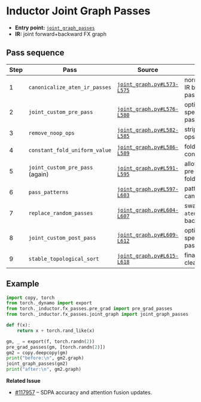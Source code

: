 # Inductor Joint Graph Passes

* **Entry point:** [`joint_graph_passes`](https://github.com/pytorch/pytorch/blob/3f3215be754e8c923c0f7adf5c0356efe074ff5c/torch/_inductor/fx_passes/joint_graph.py#L561-L619)
* **IR:** joint forward+backward FX graph

## Pass sequence
| Step | Pass | Source | Purpose |
|---|---|---|---|
|1|`canonicalize_aten_ir_passes`|[`joint_graph.py#L573-L575`](https://github.com/pytorch/pytorch/blob/3f3215be754e8c923c0f7adf5c0356efe074ff5c/torch/_inductor/fx_passes/joint_graph.py#L573-L575)|normalize ATen IR before other passes|
|2|`joint_custom_pre_pass`|[`joint_graph.py#L576-L580`](https://github.com/pytorch/pytorch/blob/3f3215be754e8c923c0f7adf5c0356efe074ff5c/torch/_inductor/fx_passes/joint_graph.py#L576-L580)|optional user-specified pre-pass|
|3|`remove_noop_ops`|[`joint_graph.py#L582-L585`](https://github.com/pytorch/pytorch/blob/3f3215be754e8c923c0f7adf5c0356efe074ff5c/torch/_inductor/fx_passes/joint_graph.py#L582-L585)|strip view/alias ops|
|4|`constant_fold_uniform_value`|[`joint_graph.py#L586-L589`](https://github.com/pytorch/pytorch/blob/3f3215be754e8c923c0f7adf5c0356efe074ff5c/torch/_inductor/fx_passes/joint_graph.py#L586-L589)|fold uniform constants|
|5|`joint_custom_pre_pass` (again)|[`joint_graph.py#L591-L595`](https://github.com/pytorch/pytorch/blob/3f3215be754e8c923c0f7adf5c0356efe074ff5c/torch/_inductor/fx_passes/joint_graph.py#L591-L595)|allow second pre-pass after folding|
|6|`pass_patterns`|[`joint_graph.py#L597-L603`](https://github.com/pytorch/pytorch/blob/3f3215be754e8c923c0f7adf5c0356efe074ff5c/torch/_inductor/fx_passes/joint_graph.py#L597-L603)|pattern-based canonicalization|
|7|`replace_random_passes`|[`joint_graph.py#L604-L607`](https://github.com/pytorch/pytorch/blob/3f3215be754e8c923c0f7adf5c0356efe074ff5c/torch/_inductor/fx_passes/joint_graph.py#L604-L607)|swap `aten.rand*` for backend RNG|
|8|`joint_custom_post_pass`|[`joint_graph.py#L609-L612`](https://github.com/pytorch/pytorch/blob/3f3215be754e8c923c0f7adf5c0356efe074ff5c/torch/_inductor/fx_passes/joint_graph.py#L609-L612)|optional user-specified post-pass|
|9|`stable_topological_sort`|[`joint_graph.py#L615-L618`](https://github.com/pytorch/pytorch/blob/3f3215be754e8c923c0f7adf5c0356efe074ff5c/torch/_inductor/fx_passes/joint_graph.py#L615-L618)|final graph cleanup|

## Example
```python
import copy, torch
from torch._dynamo import export
from torch._inductor.fx_passes.pre_grad import pre_grad_passes
from torch._inductor.fx_passes.joint_graph import joint_graph_passes

def f(x):
    return x + torch.rand_like(x)

gm, _ = export(f, torch.randn(2))
pre_grad_passes(gm, [torch.randn(2)])
gm2 = copy.deepcopy(gm)
print("before:\n", gm2.graph)
joint_graph_passes(gm2)
print("after:\n", gm2.graph)
```

**Related Issue**
- [#117957](https://github.com/pytorch/pytorch/issues/117957) – SDPA accuracy and attention fusion updates.
